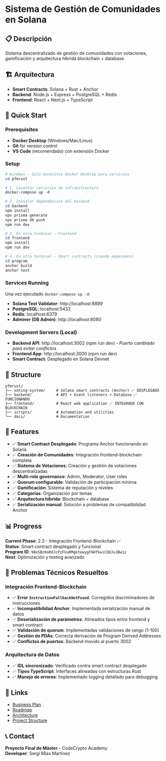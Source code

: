 # Sistema de Gestión de Comunidades en Solana

## 📋 Descripción
Sistema descentralizado de gestión de comunidades con votaciones, gamificación y arquitectura híbrida blockchain + database.

## 🏗️ Arquitectura
- **Smart Contracts**: Solana + Rust + Anchor
- **Backend**: Node.js + Express + PostgreSQL + Redis  
- **Frontend**: React + Next.js + TypeScript

## 🚀 Quick Start

### Prerequisites
- **Docker Desktop** (Windows/Mac/Linux)
- **Git** for version control
- **VS Code** (recomendado) con extensión Docker

### Setup
```powershell
# Windows - Solo necesitas Docker Desktop para servicios
cd pfmrust

# 1. Levantar servicios de infraestructura
docker-compose up -d

# 2. Instalar dependencias del backend
cd backend
npm install
npx prisma generate
npx prisma db push
npm run dev

# 3. En otra terminal - Frontend
cd frontend
npm install
npm run dev

# 4. En otra terminal - Smart contracts (cuando empecemos)
cd program
anchor build
anchor test
```

### Services Running
Una vez ejecutado `docker-compose up -d`:
- **Solana Test Validator**: http://localhost:8899
- **PostgreSQL**: localhost:5432
- **Redis**: localhost:6379
- **Adminer (DB Admin)**: http://localhost:8080

### Development Servers (Local)
- **Backend API**: http://localhost:3002 (npm run dev) - *Puerto cambiado para evitar conflictos*
- **Frontend App**: http://localhost:3000 (npm run dev)
- **Smart Contract**: Desplegado en Solana Devnet

## 📁 Structure
```
pfmrust/
├── voting-system/     # Solana smart contracts (Anchor) ✅ DESPLEGADO
├── backend/           # API + Event listeners + Database ✅ FUNCIONANDO  
├── frontend/          # React web application ✅ INTEGRADO CON BLOCKCHAIN
├── scripts/           # Automation and utilities
└── docs/              # Documentation
```

## 🎯 Features
- ✅ **Smart Contract Desplegado**: Programa Anchor funcionando en Solana
- ✅ **Creación de Comunidades**: Integración frontend-blockchain completa
- ✅ **Sistema de Votaciones**: Creación y gestión de votaciones descentralizadas
- ✅ **Multi-role governance**: Admin, Moderator, User roles
- ✅ **Quorum configurable**: Validación de participación mínima
- ✅ **Gamificación**: Sistema de reputación y niveles
- ✅ **Categorías**: Organización por temas
- ✅ **Arquitectura híbrida**: Blockchain + database
- ✅ **Serialización manual**: Solución a problemas de compatibilidad Anchor

## 📊 Progress
**Current Phase**: 2.3 - Integración Frontend-Blockchain ✅  
**Status**: Smart contract desplegado y funcional  
**Program ID**: `98eSBn9oRdJcPzFUuRMgktewygF6HfkwiCQUJuJBw1z`  
**Next**: Optimización y testing avanzado

## 🔧 Problemas Técnicos Resueltos

### Integración Frontend-Blockchain
- ✅ **Error `InstructionFallbackNotFound`**: Corregidos discriminadores de instrucciones
- ✅ **Incompatibilidad Anchor**: Implementada serialización manual de datos
- ✅ **Deserialización de parámetros**: Alineados tipos entre frontend y smart contract
- ✅ **Validación de quorum**: Implementadas validaciones de rango (1-100)
- ✅ **Gestión de PDAs**: Correcta derivación de Program Derived Addresses
- ✅ **Conflictos de puertos**: Backend movido al puerto 3002

### Arquitectura de Datos
- ✅ **IDL sincronizado**: Verificado contra smart contract desplegado
- ✅ **Tipos TypeScript**: Interfaces alineadas con estructuras Rust
- ✅ **Manejo de errores**: Implementado logging detallado para debugging

## 🔗 Links
- [Business Plan](./business.md)
- [Roadmap](./roadmap.md) 
- [Architecture](./database-architecture.md)
- [Project Structure](./project-structure.md)

## 📞 Contact
**Proyecto Final de Máster** - CodeCrypto Academy  
**Developer**: Sergi Mías Martínez

